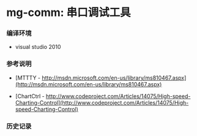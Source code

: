 ﻿# mg-comm: 串口调试工具

### 编译环境

*	visual studio 2010

### 参考说明

*	[MTTTY - http://msdn.microsoft.com/en-us/library/ms810467.aspx](http://msdn.microsoft.com/en-us/library/ms810467.aspx)

*	[ChartCtrl - http://www.codeproject.com/Articles/14075/High-speed-Charting-Control](http://www.codeproject.com/Articles/14075/High-speed-Charting-Control)

### 历史记录
